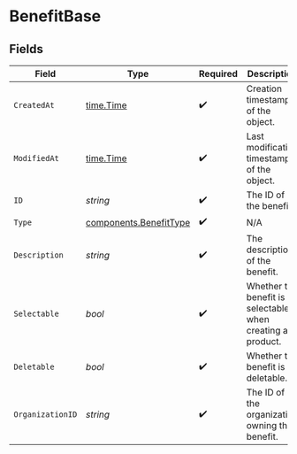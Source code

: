 # BenefitBase


## Fields

| Field                                                            | Type                                                             | Required                                                         | Description                                                      |
| ---------------------------------------------------------------- | ---------------------------------------------------------------- | ---------------------------------------------------------------- | ---------------------------------------------------------------- |
| `CreatedAt`                                                      | [time.Time](https://pkg.go.dev/time#Time)                        | :heavy_check_mark:                                               | Creation timestamp of the object.                                |
| `ModifiedAt`                                                     | [time.Time](https://pkg.go.dev/time#Time)                        | :heavy_check_mark:                                               | Last modification timestamp of the object.                       |
| `ID`                                                             | *string*                                                         | :heavy_check_mark:                                               | The ID of the benefit.                                           |
| `Type`                                                           | [components.BenefitType](../../models/components/benefittype.md) | :heavy_check_mark:                                               | N/A                                                              |
| `Description`                                                    | *string*                                                         | :heavy_check_mark:                                               | The description of the benefit.                                  |
| `Selectable`                                                     | *bool*                                                           | :heavy_check_mark:                                               | Whether the benefit is selectable when creating a product.       |
| `Deletable`                                                      | *bool*                                                           | :heavy_check_mark:                                               | Whether the benefit is deletable.                                |
| `OrganizationID`                                                 | *string*                                                         | :heavy_check_mark:                                               | The ID of the organization owning the benefit.                   |